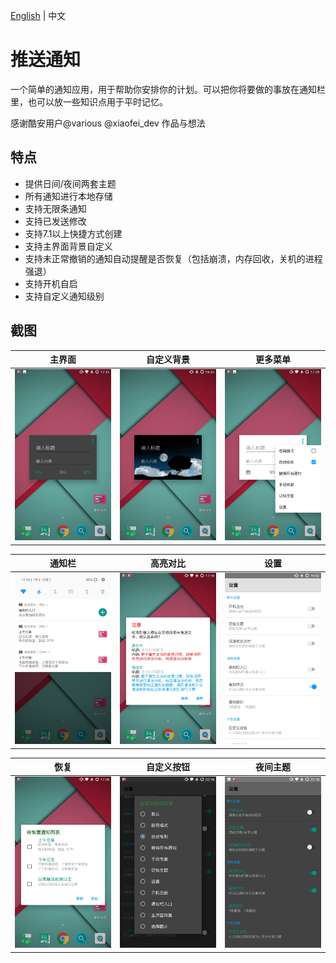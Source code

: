 [English](/README.md) | 中文
# 推送通知
一个简单的通知应用，用于帮助你安排你的计划。可以把你将要做的事放在通知栏里，也可以放一些知识点用于平时记忆。

感谢酷安用户@various @xiaofei_dev 作品与想法

## 特点
* 提供日间/夜间两套主题
* 所有通知进行本地存储
* 支持无限条通知
* 支持已发送修改
* 支持7.1以上快捷方式创建
* 支持主界面背景自定义
* 支持未正常撤销的通知自动提醒是否恢复（包括崩溃，内存回收，关机的进程强退）
* 支持开机自启
* 支持自定义通知级别

## 截图
| 主界面 | 自定义背景 | 更多菜单 |
|:-:|:-:|:-:|
| ![主界面](https://github.com/LeeVicent/PushNotification/blob/master/screenshots/Screenshot_20180131-173316.jpg)| ![自定义背景](https://github.com/LeeVicent/PushNotification/blob/master/screenshots/Screenshot_20180131-165331.jpg)| ![更多菜单](https://github.com/LeeVicent/PushNotification/blob/master/screenshots/Screenshot_20180131-172932.jpg)

| 通知栏 | 高亮对比 | 设置 |
|:-:|:-:|:-:|
| ![主界面](https://github.com/LeeVicent/PushNotification/blob/master/screenshots/Screenshot_20180131-171812.jpg)| ![高亮对比](https://github.com/LeeVicent/PushNotification/blob/master/screenshots/Screenshot_20180131-171044.jpg)| ![设置](https://github.com/LeeVicent/PushNotification/blob/master/screenshots/Screenshot_20180131-160254.jpg)

| 恢复 | 自定义按钮 | 夜间主题 |
|:-:|:-:|:-:|
| ![恢复](https://github.com/LeeVicent/PushNotification/blob/master/screenshots/Screenshot_20180131-172627.jpg)| ![自定义按钮](https://github.com/LeeVicent/PushNotification/blob/master/screenshots/Screenshot_20180131-221602.jpg)| ![夜间主题](https://github.com/LeeVicent/PushNotification/blob/master/screenshots/Screenshot_20180131-221802.jpg)
